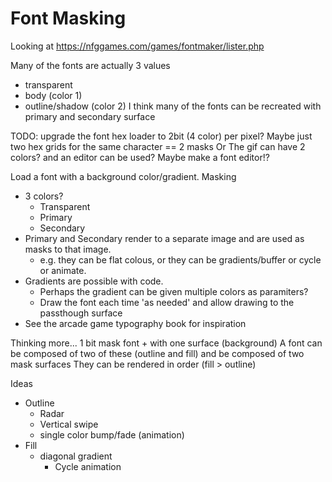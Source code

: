 Font Masking
============


Looking at
https://nfggames.com/games/fontmaker/lister.php

Many of the fonts are actually 3 values
* transparent
* body (color 1)
* outline/shadow (color 2)
I think many of the fonts can be recreated with primary and secondary surface

TODO: upgrade the font hex loader to 2bit (4 color) per pixel?
Maybe just two hex grids for the same character == 2 masks
Or The gif can have 2 colors? and an editor can be used?
Maybe make a font editor!?


Load a font with a background color/gradient. Masking
* 3 colors?
    * Transparent
    * Primary
    * Secondary
* Primary and Secondary render to a separate image and are used as masks to that image.
    * e.g. they can be flat colous, or they can be gradients/buffer or cycle or animate.
* Gradients are possible with code.
    * Perhaps the gradient can be given multiple colors as paramiters?
    * Draw the font each time 'as needed' and allow drawing to the passthough surface
* See the arcade game typography book for inspiration

Thinking more...
1 bit mask font + with one surface (background)
A font can be composed of two of these (outline and fill) and be composed of two mask surfaces
They can be rendered in order (fill > outline)


Ideas
* Outline
    * Radar
    * Vertical swipe
    * single color bump/fade (animation)
* Fill
    * diagonal gradient
        * Cycle animation
